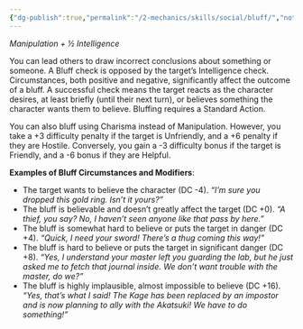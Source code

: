 ```yaml
---
{"dg-publish":true,"permalink":"/2-mechanics/skills/social/bluff/","noteIcon":""}
---
```


*Manipulation + ½ Intelligence*

You can lead others to draw incorrect conclusions about something or someone. A Bluff check is opposed by the target’s Intelligence check. Circumstances, both positive and negative, significantly affect the outcome of a bluff. A successful check means the target reacts as the character desires, at least briefly (until their next turn), or believes something the character wants them to believe. Bluffing requires a Standard Action.

You can also bluff using Charisma instead of Manipulation. However, you take a +3 difficulty penalty if the target is Unfriendly, and a +6 penalty if they are Hostile. Conversely, you gain a -3 difficulty bonus if the target is Friendly, and a -6 bonus if they are Helpful.

**Examples of Bluff Circumstances and Modifiers**:

- The target wants to believe the character (DC -4). _“I’m sure you dropped this gold ring. Isn’t it yours?”_
- The bluff is believable and doesn’t greatly affect the target (DC +0). _“A thief, you say? No, I haven’t seen anyone like that pass by here.”_
- The bluff is somewhat hard to believe or puts the target in danger (DC +4). _“Quick, I need your sword! There’s a thug coming this way!”_
- The bluff is hard to believe or puts the target in significant danger (DC +8). _“Yes, I understand your master left you guarding the lab, but he just asked me to fetch that journal inside. We don’t want trouble with the master, do we?”_
- The bluff is highly implausible, almost impossible to believe (DC +16). _“Yes, that’s what I said! The Kage has been replaced by an impostor and is now planning to ally with the Akatsuki! We have to do something!”_
